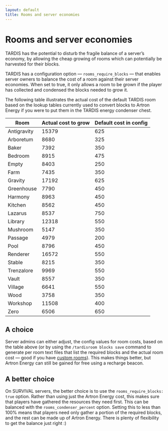 ```yaml
---
layout: default
title: Rooms and server economies
---
```


# Rooms and server economies

TARDIS has the potential to disturb the fragile balance of a server’s economy, by allowing the cheap growing of rooms
which can potentially be harvested for their blocks.

TARDIS has a configuration option — `rooms_require_blocks` — that enables server owners to balance the cost of a room
against their server economies. When set to true, it only allows a room to be grown if the player has collected and
condensed the blocks needed to grow it.

The following table illustrates the actual cost of the default TARDIS room based on the lookup tables currently used to
convert blocks to Artron Energy if you were to put them in the TARDIS energy condenser chest.

| Room        | Actual cost to grow | Default cost in config |
|-------------|---------------------|------------------------|
| Antigravity | 15379               | 625                    |
| Arboretum   | 8680                | 325                    |
| Baker       | 7392                | 350                    |
| Bedroom     | 8915                | 475                    |
| Empty       | 8403                | 250                    |
| Farm        | 7435                | 350                    |
| Gravity     | 17192               | 625                    |
| Greenhouse  | 7790                | 450                    |
| Harmony     | 8963                | 450                    |
| Kitchen     | 8562                | 450                    |
| Lazarus     | 8537                | 750                    |
| Library     | 12318               | 550                    |
| Mushroom    | 5147                | 350                    |
| Passage     | 4979                | 200                    |
| Pool        | 8796                | 450                    |
| Renderer    | 16572               | 550                    |
| Stable      | 8215                | 350                    |
| Trenzalore  | 9969                | 550                    |
| Vault       | 8557                | 350                    |
| Village     | 6641                | 550                    |
| Wood        | 3758                | 350                    |
| Workshop    | 11508               | 400                    |
| Zero        | 6506                | 650                    |

## A choice

Server admins can either adjust, the config values for room costs, based on the table above (or by using the
`/tardisroom blocks save` command to generate per room text files that list the required blocks and the actual room cost
— good if you have [custom rooms](custom-rooms)). This makes things better, but Artron Energy can still be gained
for free using a recharge beacon.

## A better choice

On SURVIVAL servers, the better choice is to use the `rooms_require_blocks: true` option. Rather than using just the
Artron Energy cost, this makes sure that players have gathered the resources they need first. This can be balanced with
the `rooms_condenser_percent` option. Setting this to less than 100% means that players need only gather a portion of
the required blocks, and the rest can be made up of Artron Energy. There is plenty of flexibility to get the balance
just right :)

